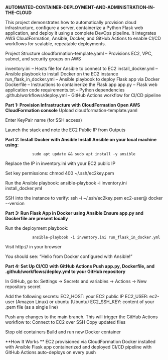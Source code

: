 **AUTOMATED-CONTAINER-DEPLOYMENT-AND-ADMINISTRATION-IN-THE-CLOUD**

This project demonstrates how to automatically provision cloud infrastructure, configure a server, containerize a Python Flask web application, and deploy it using a complete DevOps pipeline. It integrates AWS CloudFormation, Ansible, Docker, and GitHub Actions to enable CI/CD workflows for scalable, repeatable deployments.

Project Structure cloudformation-template.yaml – Provisions EC2, VPC, subnet, and security groups on AWS

inventory.ini – Hosts file for Ansible to connect to EC2
install_docker.yml – Ansible playbook to install Docker on the EC2 instance
run_flask_in_docker.yml – Ansible playbook to deploy Flask app via Docker
Dockerfile – Instructions to containerize the Flask app
app.py – Flask web application code
requirements.txt – Python dependencies
.github/workflows/deploy.yml – GitHub Actions workflow for CI/CD pipeline

**Part 1: Provision Infrastructure with CloudFormation Open AWS CloudFormation console**
Upload cloudformation-template.yaml

Enter KeyPair name (for SSH access)

Launch the stack and note the EC2 Public IP from Outputs

**Part 2: Install Docker with Ansible Install Ansible on your local machine using:**

                sudo apt update && sudo apt install -y ansible

Replace the IP in inventory.ini with your EC2 public IP

Set key permissions: 
                chmod 400 ~/.ssh/ec2key.pem

Run the Ansible playbook: 
                ansible-playbook -i inventory.ini install_docker.yml

SSH into the instance to verify: 
                ssh -i ~/.ssh/ec2key.pem ec2-user@ docker --version

**Part 3: Run Flask App in Docker using Ansible Ensure app.py and Dockerfile are present locally**

Run the deployment playbook:

                ansible-playbook -i inventory.ini run_flask_in_docker.yml

Visit http:// in your browser

You should see: “Hello from Docker configured with Ansible!”

**Part 4: Set Up CI/CD with GitHub Actions Push app.py, Dockerfile, and .github/workflows/deploy.yml to your GitHub repository**

In GitHub, go to: Settings → Secrets and variables → Actions → New repository secret

Add the following secrets:
EC2_HOST: your EC2 public IP 
EC2_USER: ec2-user (Amazon Linux) or ubuntu (Ubuntu) 
EC2_SSH_KEY: content of your .pem file (as a single line)

Push any changes to the main branch. 
This will trigger the GitHub Actions workflow to: Connect to EC2 over SSH
Copy updated files

Stop old containers
Build and run new Docker container

**How It Works **
EC2 provisioned via CloudFormation 
Docker installed with Ansible 
Flask app containerized and deployed CI/CD pipeline with GitHub Actions auto-deploys on every push

